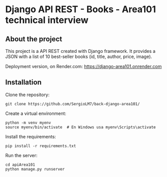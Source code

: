 # Django API REST - Books - Area101 technical interview

## About the project
This project is a API REST created with Django framework. It provides a JSON with a list of 10 best-seller books (id, title, author, price, image).

Deployment version, on Render.com: https://django-area101.onrender.com


## Installation
Clone the repository:

```
git clone https://github.com/SergioLM7/back-django-area101/

```

Create a virtual environment:
```
python -m venv myenv
source myenv/bin/activate  # En Windows usa myenv\Scripts\activate
```

Install the requirements:
```
pip install -r requirements.txt
```
Run the server:
```
cd apiArea101
python manage.py runserver
```
